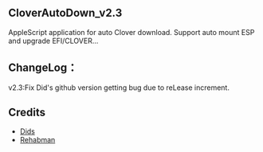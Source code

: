 ## CloverAutoDown_v2.3
AppleScript application for auto Clover download. Support auto mount ESP and upgrade EFI/CLOVER...


## ChangeLog：
v2.3:Fix Did's github version getting bug due to reLease increment.


## Credits
- [Dids](https://github.com/Dids/clover-builder)
- [Rehabman](https://github.com/RehabMan)
